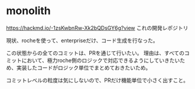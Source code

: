 # monolith

https://hackmd.io/-1zsKwbnRw-Xk2bQDsGY6g?view
これの開発レポジトリ

現状、rocheを使って、enterpriseだけ、コード生成を行なった。


この状態からの全てのコミットは、PRを通じて行いたい。
理由は、すべてのコミットにおいて、極力roche側のロジックで対応できるようにしていきたいため、実装したコードがロジック単位でまとめておきたいため。


コミットレベルの粒度は気にしないので、PRだけ機能単位で小さく出すこと。


